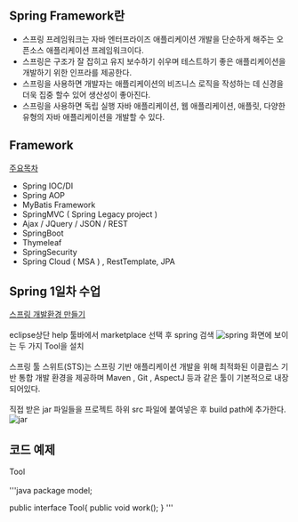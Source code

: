 ## Spring Framework란
- 스프링 프레임워크는 자바 엔터프라이즈 애플리케이션 개발을 단순하게 해주는 오픈소스 애플리케이션 프레임워크이다.<br>
- 스프링은 구조가 잘 잡히고 유지 보수하기 쉬우며 테스트하기 좋은 애플리케이션을 개발하기 위한 인프라를 제공한다.<br>
- 스프링을 사용하면 개발자는 애플리케이션의 비즈니스 로직을 작성하는 데 신경을 더욱 집중 할수 있어 생산성이 좋아진다.<br>
- 스프링을 사용하면 독립 실행 자바 애플리케이션, 웹 애플리케이션, 애플릿, 다양한 유형의 자바 애플리케이션을 개발할 수 있다.

## Framework
<u>주요목차</u><br>
- Spring IOC/DI<br> 
- Spring AOP<br>
- MyBatis Framework<br>  
- SpringMVC ( Spring Legacy project )<br>
- Ajax / JQuery / JSON / REST<br>
- SpringBoot<br>
- Thymeleaf<br>
- SpringSecurity<br> 
- Spring Cloud ( MSA ) , RestTemplate, JPA<br>

## Spring 1일차 수업
<u>스프링 개발환경 만들기</u><br><br>
eclipse상단 help 툴바에서 marketplace 선택 후 spring 검색
![spring](https://user-images.githubusercontent.com/88962266/142768821-ca7e5c7f-9b89-417a-a01f-74e5da29745c.png)
화면에 보이는 두 가지 Tool을 설치
<br><br>
스프링 툴 스위트(STS)는 스프링 기반 애플리케이션 개발을 위해 최적화된 이클립스 기반 통합 개발 환경을 제공하며 Maven , Git , AspectJ 등과 같은 툴이 기본적으로 내장되어있다.<br><br>
직접 받은 jar 파일들을 프로젝트 하위 src 파일에 붙여넣은 후 build path에 추가한다. 
![jar](https://user-images.githubusercontent.com/88962266/142769822-18d443aa-2dc8-4901-bc2c-17265c6e99c7.png)

## 코드 예제
Tool<br><br>
'''java
package model;

public interface Tool{
    public void work();
}
'''